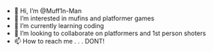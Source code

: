 - 👋 Hi, I’m @Muff1n-Man
- 👀 I’m interested in mufins and platformer games
- 🌱 I’m currently learning coding
- 💞️ I’m looking to collaborate on platformers and 1st person shoters
- 📫 How to reach me . . . DONT!

<!---
Muff1n-Man/Muff1n-Man is a ✨ special ✨ repository because its `README.md` (this file) appears on your GitHub profile.
You can click the Preview link to take a look at your changes.
--->
